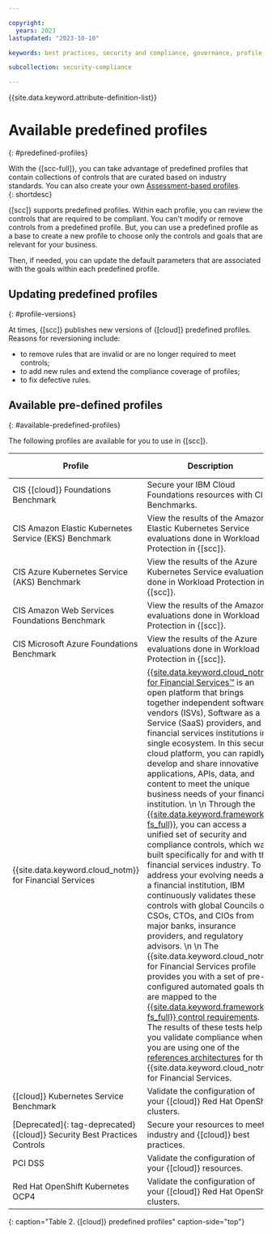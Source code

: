 ```yaml
---

copyright:
  years: 2023
lastupdated: "2023-10-10"

keywords: best practices, security and compliance, governance, profile, predefined profiles, benchmark, controls, goals, security, compliance

subcollection: security-compliance

---
```


{{site.data.keyword.attribute-definition-list}}

# Available predefined profiles 
{: #predefined-profiles}

With the {[scc-full]}, you can take advantage of predefined profiles that contain collections of controls that are curated based on industry standards. You can also create your own [Assessment-based profiles]({[link]}-build-custom-profiles).  
{: shortdesc}

{[scc]} supports predefined profiles. Within each profile, you can review the controls that are required to be compliant. You can't modify or remove controls from a predefined profile. But, you can use a predefined profile as a base to create a new profile to choose only the controls and goals that are relevant for your business. 

Then, if needed, you can update the default parameters that are associated with the goals within each predefined profile. 

## Updating predefined profiles
{: #profile-versions}

At times, {[scc]} publishes new versions of {[cloud]} predefined profiles. Reasons for reversioning include:

* to remove rules that are invalid or are no longer required to meet controls;
* to add new rules and extend the compliance coverage of profiles;
* to fix defective rules. 


## Available pre-defined profiles
{: #available-predefined-profiles}

The following profiles are available for you to use in {[scc]}.

| Profile  | Description | Release notes |
| -------- | ----------- | ------------- |
| CIS {[cloud]} Foundations Benchmark | Secure your IBM Cloud Foundations resources with CIS Benchmarks.  | [![Note icon](../../icons/note_icon.svg)]({[link]}-cis-benchmark-profile) |
| CIS Amazon Elastic Kubernetes Service (EKS) Benchmark | View the results of the Amazon Elastic Kubernetes Service evaluations done in Workload Protection in {[scc]}. | [![Note icon](../../icons/note_icon.svg)]({[link]}-cis-amazon-eks-benchmark) |
| CIS Azure Kubernetes Service (AKS) Benchmark | View the results of the Azure Kubernetes Service evaluations done in Workload Protection in {[scc]}. | [![Note icon](../../icons/note_icon.svg)]({[link]}-cis-azure-ks-benchmark) |
| CIS Amazon Web Services Foundations Benchmark | View the results of the Amazon evaluations done in Workload Protection in {[scc]}. | [![Note icon](../../icons/note_icon.svg)]({[link]}-cis-amazon-benchmark) |
| CIS Microsoft Azure Foundations Benchmark | View the results of the Azure evaluations done in Workload Protection in {[scc]}. | [![Note icon](../../icons/note_icon.svg)]({[link]}-cis-azure-benchmark) |
| {{site.data.keyword.cloud_notm}} for Financial Services | [{{site.data.keyword.cloud_notm}} for Financial Services™](/docs/framework-financial-services?topic=framework-financial-services-about) is an open platform that brings together independent software vendors (ISVs), Software as a Service (SaaS) providers, and financial services institutions in a single ecosystem. In this secure cloud platform, you can rapidly develop and share innovative applications, APIs, data, and content to meet the unique business needs of your financial institution.  \n \n Through the [{{site.data.keyword.framework-fs_full}}](/docs/framework-financial-services?topic=framework-financial-services-about), you can access a unified set of security and compliance controls, which was built specifically for and with the financial services industry. To address your evolving needs as a financial institution, IBM continuously validates these controls with global Councils of CSOs, CTOs, and CIOs from major banks, insurance providers, and regulatory advisors.  \n \n The {{site.data.keyword.cloud_notm}} for Financial Services profile provides you with a set of pre-configured automated goals that are mapped to the [{{site.data.keyword.framework-fs_full}} control requirements](/docs/framework-financial-services?topic=framework-financial-services-about#framework-control-requirements). The results of these tests help you validate compliance when you are using one of the [references architectures](/docs/framework-financial-services?topic=framework-financial-services-reference-architecture-overview) for the {{site.data.keyword.cloud_notm}} for Financial Services. | [![Note icon](../../icons/note_icon.svg)](/docs/security-compliance?topic=security-compliance-fs-change-log) |
| {[cloud]} Kubernetes Service Benchmark | Validate the configuration of your {[cloud]} Red Hat OpenShift clusters. | [![Note icon](../../icons/note_icon.svg)]({[link]}-iks-profile) |
| [Deprecated]{: tag-deprecated} {[cloud]} Security Best Practices Controls | Secure your resources to meet industry and {[cloud]} best practices. | [![Note icon](../../icons/note_icon.svg)]({[link]}-ibm-sec-best-practices-change-log) |
| PCI DSS | Validate the configuration of your {[cloud]} resources. | [![Note icon](../../icons/note_icon.svg)]({[link]}-pci-dss-change-log) |
| Red Hat OpenShift Kubernetes OCP4 | Validate the configuration of your {[cloud]} Red Hat OpenShift clusters. | [![Note icon](../../icons/note_icon.svg)]({[link]}-openshift-profile) |
{: caption="Table 2. {[cloud]} predefined profiles" caption-side="top"}
